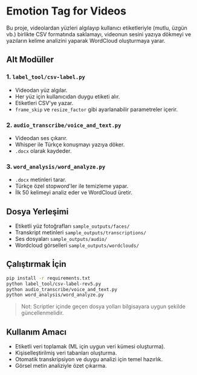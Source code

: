 # Emotion Tag for Videos

Bu proje, videolardan yüzleri algılayıp kullanıcı etiketleriyle (mutlu, üzgün vb.) birlikte CSV formatında saklamayı, videonun sesini yazıya dökmeyi ve yazıların kelime analizini yaparak WordCloud oluşturmaya yarar.

## Alt Modüller

### 1. `label_tool/csv-label.py`
- Videodan yüz algılar.
- Her yüz için kullanıcıdan duygu etiketi alır.
- Etiketleri CSV'ye yazar.
- `frame_skip` ve `resize_factor` gibi ayarlanabilir parametreler içerir.

### 2. `audio_transcribe/voice_and_text.py`
- Videodan ses çıkarır.
- Whisper ile Türkçe konuşmayı yazıya döker.
- `.docx` olarak kaydeder.

### 3. `word_analysis/word_analyze.py`
- `.docx` metinleri tarar.
- Türkçe özel stopword'ler ile temizleme yapar.
- İlk 50 kelimeyi analiz eder ve WordCloud üretir.

## Dosya Yerleşimi
- Etiketli yüz fotoğrafları `sample_outputs/faces/`
- Transkript metinleri `sample_outputs/transcriptions/`
- Ses dosyaları `sample_outputs/audio/`
- Wordcloud görselleri `sample_outputs/wordclouds/`

## Çalıştırmak İçin
```bash
pip install -r requirements.txt
python label_tool/csv-label-rev5.py
python audio_transcribe/voice_and_text.py
python word_analysis/word_analyze.py
```

> Not: Scriptler içinde geçen dosya yolları bilgisayara uygun şekilde güncellenmelidir.

## Kullanım Amacı
- Etiketli veri toplamak (ML için uygun veri kümesi oluşturma).
- Kişiselleştirilmiş veri tabanları oluşturma.
- Otomatik transkripsiyon ve duygu analizi için temel hazırlık.
- Görsel metin analiziyle özet çıkarma.
